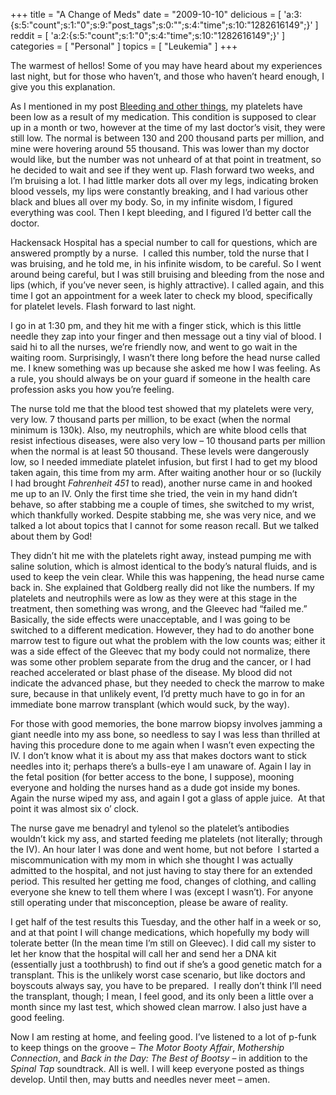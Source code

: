 +++
title = "A Change of Meds"
date = "2009-10-10"
delicious = [ 'a:3:{s:5:"count";s:1:"0";s:9:"post_tags";s:0:"";s:4:"time";s:10:"1282616149";}' ]
reddit = [ 'a:2:{s:5:"count";s:1:"0";s:4:"time";s:10:"1282616149";}' ]
categories = [ "Personal" ]
topics = [ "Leukemia" ]
+++

The warmest of hellos! Some of you may have heard about my experiences last night, but for those who haven&#8217;t, and those who haven&#8217;t heard enough, I give you this explanation.

<!--more-->

As I mentioned in my post [Bleeding and other things](/article/bleeding-and-other-things), my platelets have been low as a result of my medication. This condition is supposed to clear up in a month or two, however at the time of my last doctor&#8217;s visit, they were still low. The normal is between 130 and 200 thousand parts per million, and mine were hovering around 55 thousand. This was lower than my doctor would like, but the number was not unheard of at that point in treatment, so he decided to wait and see if they went up. Flash forward two weeks, and I&#8217;m bruising a lot. I had little marker dots all over my legs, indicating broken blood vessels, my lips were constantly breaking, and I had various other black and blues all over my body. So, in my infinite wisdom, I figured everything was cool. Then I kept bleeding, and I figured I&#8217;d better call the doctor.

Hackensack Hospital has a special number to call for questions, which are answered promptly by a nurse.  I called this number, told the nurse that I was bruising, and he told me, in his infinite wisdom, to be careful. So I went around being careful, but I was still bruising and bleeding from the nose and lips (which, if you&#8217;ve never seen, is highly attractive). I called again, and this time I got an appointment for a week later to check my blood, specifically for platelet levels. Flash forward to last night.

I go in at 1:30 pm, and they hit me with a finger stick, which is this little needle they zap into your finger and then message out a tiny vial of blood. I said hi to all the nurses, we&#8217;re friendly now, and went to go wait in the waiting room. Surprisingly, I wasn&#8217;t there long before the head nurse called me. I knew something was up because she asked me how I was feeling. As a rule, you should always be on your guard if someone in the health care profession asks you how you&#8217;re feeling.

The nurse told me that the blood test showed that my platelets were very, very low. 7 thousand parts per million, to be exact (when the normal minimum is 130k). Also, my neutrophils, which are white blood cells that resist infectious diseases, were also very low &#8211; 10 thousand parts per million when the normal is at least 50 thousand. These levels were dangerously low, so I needed immediate platelet infusion, but first I had to get my blood taken again, this time from my arm. After waiting another hour or so (luckily I had brought _Fahrenheit 451_ to read), another nurse came in and hooked me up to an IV. Only the first time she tried, the vein in my hand didn&#8217;t behave, so after stabbing me a couple of times, she switched to my wrist, which thankfully worked. Despite stabbing me, she was very nice, and we talked a lot about topics that I cannot for some reason recall. But we talked about them by God!

They didn&#8217;t hit me with the platelets right away, instead pumping me with saline solution, which is almost identical to the body&#8217;s natural fluids, and is used to keep the vein clear. While this was happening, the head nurse came back in. She explained that Goldberg really did not like the numbers. If my platelets and neutrophils were as low as they were at this stage in the treatment, then something was wrong, and the Gleevec had &#8220;failed me.&#8221; Basically, the side effects were unacceptable, and I was going to be switched to a different medication. However, they had to do another bone marrow test to figure out what the problem with the low counts was; either it was a side effect of the Gleevec that my body could not normalize, there was some other problem separate from the drug and the cancer, or I had reached accelerated or blast phase of the disease. My blood did not indicate the advanced phase, but they needed to check the marrow to make sure, because in that unlikely event, I&#8217;d pretty much have to go in for an immediate bone marrow transplant (which would suck, by the way).

For those with good memories, the bone marrow biopsy involves jamming a giant needle into my ass bone, so needless to say I was less than thrilled at having this procedure done to me again when I wasn&#8217;t even expecting the IV. I don&#8217;t know what it is about my ass that makes doctors want to stick needles into it; perhaps there&#8217;s a bulls-eye I am unaware of. Again I lay in the fetal position (for better access to the bone, I suppose), mooning everyone and holding the nurses hand as a dude got inside my bones. Again the nurse wiped my ass, and again I got a glass of apple juice.  At that point it was almost six o&#8217; clock.

The nurse gave me benadryl and tylenol so the platelet&#8217;s antibodies wouldn&#8217;t kick my ass, and started feeding me platelets (not literally; through the IV). An hour later I was done and went home, but not before  I started a miscommunication with my mom in which she thought I was actually admitted to the hospital, and not just having to stay there for an extended period. This resulted her getting me food, changes of clothing, and calling everyone she knew to tell them where I was (except I wasn&#8217;t). For anyone still operating under that misconception, please be aware of reality.

I get half of the test results this Tuesday, and the other half in a week or so, and at that point I will change medications, which hopefully my body will tolerate better (In the mean time I&#8217;m still on Gleevec). I did call my sister to let her know that the hospital will call her and send her a DNA kit (essentially just a toothbrush) to find out if she&#8217;s a good genetic match for a transplant. This is the unlikely worst case scenario, but like doctors and boyscouts always say, you have to be prepared.  I really don&#8217;t think I&#8217;ll need the transplant, though; I mean, I feel good, and its only been a little over a month since my last test, which showed clean marrow. I also just have a good feeling.

Now I am resting at home, and feeling good. I&#8217;ve listened to a lot of p-funk to keep things on the groove &#8211; _The Motor Booty Affair_, _Mothership Connection_, and _Back in the Day: The Best of Bootsy_ &#8211; in addition to the _Spinal Tap_ soundtrack. All is well. I will keep everyone posted as things develop. Until then, may butts and needles never meet &#8211; amen.

